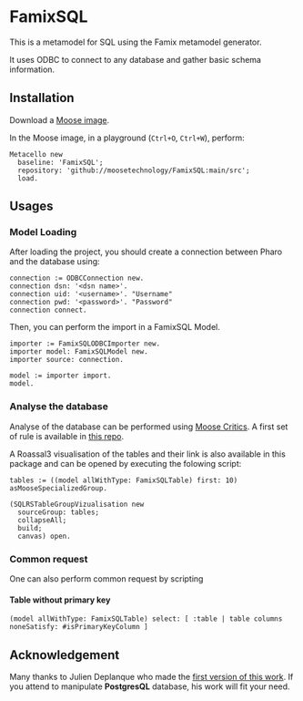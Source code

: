 # FamixSQL

This is a metamodel for SQL using the Famix metamodel generator.

It uses ODBC to connect to any database and gather basic schema information.


## Installation

Download a [Moose image](https://modularmoose.org/moose-wiki/Beginners/InstallMoose).

In the Moose image, in a playground (`Ctrl+O`, `Ctrl+W`), perform:

```st
Metacello new
  baseline: 'FamixSQL';
  repository: 'github://moosetechnology/FamixSQL:main/src';
  load.
```

## Usages

### Model Loading

After loading the project, you should create a connection between Pharo and the database using:

```st
connection := ODBCConnection new.
connection dsn: '<dsn name>'.
connection uid: '<username>'. "Username"
connection pwd: '<password>'. "Password"
connection connect.
```

Then, you can perform the import in a FamixSQL Model.

```st
importer := FamixSQLODBCImporter new.
importer model: FamixSQLModel new.
importer source: connection.

model := importer import.
model.
```

### Analyse the database

Analyse of the database can be performed using [Moose Critics](https://modularmoose.org/2022/08/08/moosecritics.html).
A first set of rule is available in [this repo](./critics/).

A Roassal3 visualisation of the tables and their link is also available in this package and can be opened by executing the folowing script:

```st
tables := ((model allWithType: FamixSQLTable) first: 10) asMooseSpecializedGroup.

(SQLRSTableGroupVizualisation new
  sourceGroup: tables;
  collapseAll;
  build;
  canvas) open.
```

### Common request

One can also perform common request by scripting

#### Table without primary key

```st
(model allWithType: FamixSQLTable) select: [ :table | table columns noneSatisfy: #isPrimaryKeyColumn ]
```

## Acknowledgement

Many thanks to Julien Deplanque who made the [first version of this work](https://github.com/juliendelplanque/FAMIXNGSQL).
If you attend to manipulate **PostgresQL** database, his work will fit your need.
